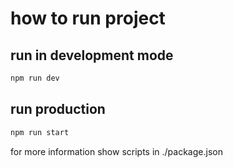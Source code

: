 # how to run project

## run in development mode

```bash
npm run dev
```

## run production

```bash
npm run start
```

for more information show scripts in  ./package.json
